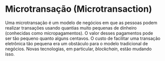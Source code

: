 # Microtransação (Microtransaction)

Uma microtransação é um modelo de negócios em que as pessoas podem realizar transações usando quantias muito pequenas de dinheiro (conhecidas como micropagamentos). O valor desses pagamentos pode ser tão pequeno quanto alguns centavos. O custo de facilitar uma transação eletrônica tão pequena era um obstáculo para o modelo tradicional de negócios. Novas tecnologias, em particular, _blockchain_, estão mudando isso.
